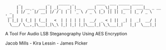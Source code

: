 ```
      _            _    _____ _          ____  ___ _____ _____         
     | | __ _  ___| | _|_   _| |__   ___|  _ \|_ _|  ___|  ___|__ _ __ 
  _  | |/ _` |/ __| |/ / | | | '_ \ / _ \ |_) || || |_  | |_ / _ \ '__|
 | |_| | (_| | (__|   <  | | | | | |  __/  _ < | ||  _| |  _|  __/ |   
  \___/ \__,_|\___|_|\_\ |_| |_| |_|\___|_| \_\___|_|   |_|  \___|_|  
```  
A Tool For Audio LSB Steganography Using AES Encryption

Jacob Mills - Kira Lessin - James Picker

